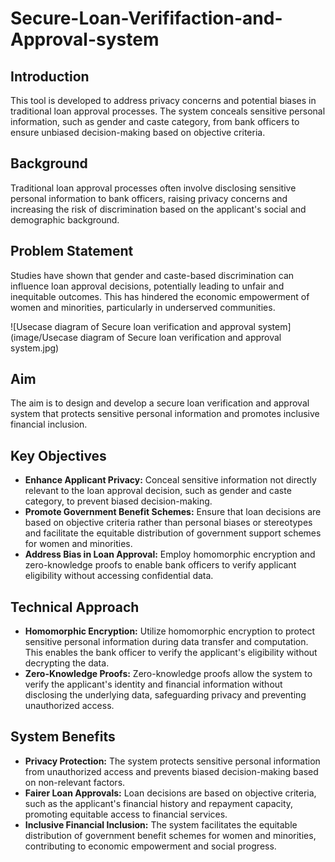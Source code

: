 # Secure-Loan-Verififaction-and-Approval-system

## Introduction

This tool is developed to address privacy concerns and potential biases in traditional loan approval processes. The system conceals sensitive personal information, such as gender and caste category, from bank officers to ensure unbiased decision-making based on objective criteria.

## Background

Traditional loan approval processes often involve disclosing sensitive personal information to bank officers, raising privacy concerns and increasing the risk of discrimination based on the applicant's social and demographic background.

## Problem Statement

Studies have shown that gender and caste-based discrimination can influence loan approval decisions, potentially leading to unfair and inequitable outcomes. This has hindered the economic empowerment of women and minorities, particularly in underserved communities.

![Usecase diagram of Secure loan verification and approval system](image/Usecase diagram of Secure loan verification and approval system.jpg)


## Aim
The aim is to design and develop a secure loan verification and approval system that protects sensitive personal information and promotes inclusive financial inclusion.

## Key Objectives
- **Enhance Applicant Privacy:** Conceal sensitive information not directly relevant to the loan approval decision, such as gender and caste category, to prevent biased decision-making.
- **Promote Government Benefit Schemes:** Ensure that loan decisions are based on objective criteria rather than personal biases or stereotypes and facilitate the equitable distribution of government support schemes for women and minorities.
- **Address Bias in Loan Approval:** Employ homomorphic encryption and zero-knowledge proofs to enable bank officers to verify applicant eligibility without accessing confidential data.

## Technical Approach
- **Homomorphic Encryption:** Utilize homomorphic encryption to protect sensitive personal information during data transfer and computation. This enables the bank officer to verify the applicant's eligibility without decrypting the data.
- **Zero-Knowledge Proofs:** Zero-knowledge proofs allow the system to verify the applicant's identity and financial information without disclosing the underlying data, safeguarding privacy and preventing unauthorized access.

## System Benefits
- **Privacy Protection:** The system protects sensitive personal information from unauthorized access and prevents biased decision-making based on non-relevant factors.
- **Fairer Loan Approvals:** Loan decisions are based on objective criteria, such as the applicant's financial history and repayment capacity, promoting equitable access to financial services.
- **Inclusive Financial Inclusion:** The system facilitates the equitable distribution of government benefit schemes for women and minorities, contributing to economic empowerment and social progress.


